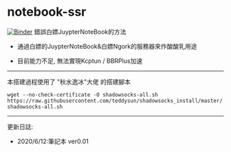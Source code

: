 # notebook-ssr
[![Binder](https://mybinder.org/badge_logo.svg)](https://mybinder.org/v2/gh/e9965/notebook-ssr/master)
錯誤白嫖JuypterNoteBook的方法

- 通過白嫖的JuypterNoteBook&白嫖Ngork的服務器來作酸酸乳用途

- 目前能力不足, 無法實現Kcptun / BBRPlus加速


***
本搭建過程使用了 "秋水逸冰"大佬 的搭建腳本

`wget --no-check-certificate -O shadowsocks-all.sh https://raw.githubusercontent.com/teddysun/shadowsocks_install/master/shadowsocks-all.sh`
***


更新日誌:

- 2020/6/12:筆記本 ver0.01 
